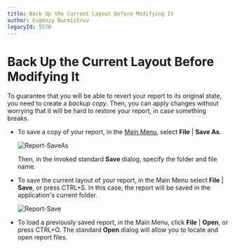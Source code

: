 ```yaml
---
title: Back Up the Current Layout Before Modifying It
author: Eugeniy Burmistrov
legacyId: 5570
---
```

# Back Up the Current Layout Before Modifying It
To guarantee that you will be able to revert your report to its original state, you need to create a _backup copy_. Then, you can apply changes without worrying that it will be hard to restore your report, in case something breaks.
* To save a copy of your report, in the [Main Menu](../report-designer-reference/report-designer-ui/main-menu.md), select **File** | **Save As**.
	
	![Report-SaveAs](../../../../images/img11066.png)
	
	Then, in the invoked standard **Save** dialog, specify the folder and file name.
* To save the current layout of your report, in the Main Menu select **File** | **Save**, or press CTRL+S. In this case, the report will be saved in the application's current folder.
	
	![Report-Save](../../../../images/img9171.png)
* To load a previously saved report, in the Main Menu, click **File** | **Open**, or press CTRL+O. The standard **Open** dialog will allow you to locate and open report files.